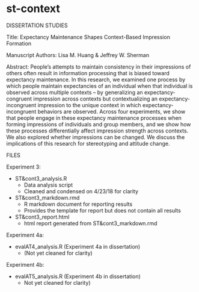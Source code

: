 # st-context
DISSERTATION STUDIES 

Title: Expectancy Maintenance Shapes Context-Based Impression Formation

Manuscript Authors: Lisa M. Huang & Jeffrey W. Sherman

Abstract:
People’s attempts to maintain consistency in their impressions of others often result in information processing that is biased toward expectancy maintenance. In this research, we examined one process by which people maintain expectancies of an individual when that individual is observed across multiple contexts – by generalizing an expectancy-congruent impression across contexts but contextualizing an expectancy-incongruent impression to the unique context in which expectancy-incongruent behaviors are observed. Across four experiments, we show that people engage in these expectancy maintenance processes when forming impressions of individuals and group members, and we show how these processes differentially affect impression strength across contexts. We also explored whether impressions can be changed. We discuss the implications of this research for stereotyping and attitude change.


FILES

Experiment 3:
- ST&cont3_analysis.R 
    - Data analysis script
    - Cleaned and condensed on 4/23/18 for clarity
- ST&cont3_markdown.rmd 
    - R markdown document for reporting results
    - Provides the template for report but does not contain all results
- ST&cont3_report.html 
    - html report generated from ST&cont3_markdown.rmd

Experiment 4a:
- evalAT4_analysis.R (Experiment 4a in dissertation)
    - (Not yet cleaned for clarity)

Experiment 4b:
- evalAT5_analysis.R (Experiment 4b in dissertation)
    - Not yet cleaned for clarity)
